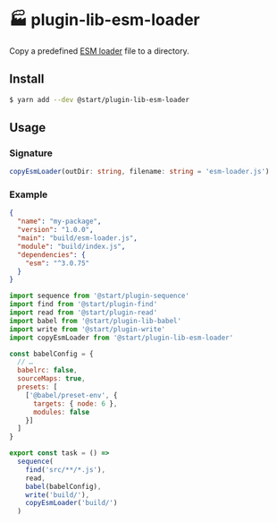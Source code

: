 # 🏭 plugin-lib-esm-loader

Copy a predefined [ESM loader](https://github.com/standard-things/esm) file to a directory.

## Install

```sh
$ yarn add --dev @start/plugin-lib-esm-loader
```

## Usage

### Signature

```ts
copyEsmLoader(outDir: string, filename: string = 'esm-loader.js')
```

### Example

```json
{
  "name": "my-package",
  "version": "1.0.0",
  "main": "build/esm-loader.js",
  "module": "build/index.js",
  "dependencies": {
    "esm": "^3.0.75"
  }
}
```

```js
import sequence from '@start/plugin-sequence'
import find from '@start/plugin-find'
import read from '@start/plugin-read'
import babel from '@start/plugin-lib-babel'
import write from '@start/plugin-write'
import copyEsmLoader from '@start/plugin-lib-esm-loader'

const babelConfig = {
  // …
  babelrc: false,
  sourceMaps: true,
  presets: [
    ['@babel/preset-env', {
      targets: { node: 6 },
      modules: false
    }]
  ]
}

export const task = () =>
  sequence(
    find('src/**/*.js'),
    read,
    babel(babelConfig),
    write('build/'),
    copyEsmLoader('build/')
  )
```
